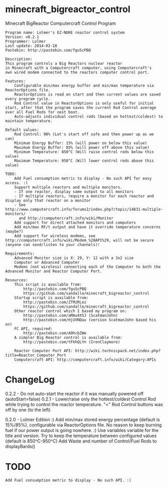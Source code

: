 minecraft_bigreactor_control
============================

Minecraft BigReactor Computercraft Control Program

	Program name: Lolmer's EZ-NUKE reactor control system
	Version: v0.2.1
	Programmer: Lolmer
	Last update: 2014-02-18
	Pastebin: http://pastebin.com/fguScPBQ

	Description: 
	This program controls a Big Reactors nuclear reactor
	in Minecraft with a Computercraft computer, using Computercraft's
	own wired modem connected to the reactors computer control port.

	Features:
		Configurable min/max energy buffer and min/max temperature via ReactorOptions file.
		ReactorOptions is read on start and then current values are saved every program cycle.
		Rod Control value in ReactorOptions is only useful for initial start, after that the program saves the current Rod Control average over all Fuel Rods for next boot.
		Auto-adjusts individual control rods (based on hottest/coldest) to maintain temperature.

	Default values:
		Rod Control: 90% (Let's start off safe and then power up as we can)
		Minimum Energy Buffer: 15% (will power on below this value)
		Maximum Energy Buffer: 85% (will power off above this value)
		Minimum Temperature: 850^C (Will raise control rods below this value)
		Maximum Temperature: 950^C (Will lower control rods above this value)

	TODO:
		Add Fuel consumption metric to display - No such API for easy access. :(
		Support multiple reactors and multiple monitors.
		- If one reactor, display same output to all monitors
		- If multiple reactors, require a monitor for each reactor and display only that reactor on a monitor
		- See http://www.computercraft.info/forums2/index.php?/topic/14831-multiple-monitors/
		  and http://computercraft.info/wiki/Monitor
		Add support for direct attached monitors and computers
		Add min/max RF/t output and have it override temperature concerns (maybe?)
		Add support for wireless modems, see http://computercraft.info/wiki/Modem_%28API%29, will not be secure (anyone can send/listen to your channels)!

	Requirements:
		Advanced Monitor size is X: 29, Y: 12 with a 3x2 size
		Computer or Advanced Computer
		Modems (not wireless) connecting each of the Computer to both the Advanced Monitor and Reactor Computer Port.

	Resources:
		This script is available from:
			http://pastebin.com/fguScPBQ
			https://github.com/sandalle/minecraft_bigreactor_control
		Startup script is available from:
			http://pastebin.com/ZTMzRLez
			https://github.com/sandalle/minecraft_bigreactor_control
		Other reactor control which I based my program on:
			http://pastebin.com/aMAu4X5J (ScatmanJohn)
			http://pastebin.com/HjUVNDau (version ScatmanJohn based his on)
		FC API, required:
			http://pastebin.com/A9hcbZWe
		A simpler Big Reactor control is available from:
			http://pastebin.com/tFkhQLYn (IronClaymore)

		Reactor Computer Port API: http://wiki.technicpack.net/index.php?title=Reactor_Computer_Port
		Computercraft API: http://computercraft.info/wiki/Category:APIs

ChangeLog
============================
0.2.2 - Do not auto-start the reactor if it was manually powered off (autoStart=false)
0.2.1 - Lower/raise only the hottest/coldest Control Rod while trying to control the reactor temperature.
	"<" Rod Control buttons was off by one (to the left)

0.2.0 - Lolmer Edition :)
	Add min/max stored energy percentage (default is 15%/85%), configurable via ReactorOptions file.
	No reason to keep burning fuel if our power output is going nowhere. :)
	Use variables variable for the title and version.
	Try to keep the temperature between configured values (default is 850^C-950^C)
	Add Waste and number of Control/Fuel Rods to displayBards()

TODO
============================
	Add Fuel consumption metric to display - No such API. :(
